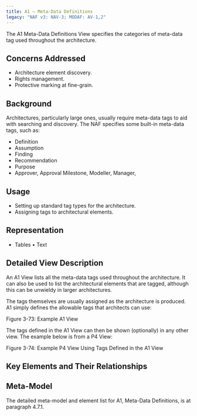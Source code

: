 ```yaml
---
title: A1 – Meta-Data Definitions
legacy: "NAF v3: NAV-3; MODAF: AV-1,2"
---
```


The A1 Meta-Data Definitions View specifies the categories of meta-data tag used
throughout the architecture.


## Concerns Addressed

* Architecture element discovery.
* Rights management.
* Protective marking at fine-grain.

## Background

Architectures, particularly large ones, usually require meta-data tags to aid with
searching and discovery. The NAF specifies some built-in meta-data tags, such as:

* Definition
* Assumption
* Finding
* Recommendation
* Purpose
* Approver, Approval Milestone, Modeller, Manager,

## Usage

* Setting up standard tag types for the architecture.
* Assigning tags to architectural elements.


## Representation

* Tables
• Text

## Detailed View Description

An A1 View lists all the meta-data tags used throughout the architecture. It can also
be used to list the architectural elements that are tagged, although this can be
unwieldy in larger architectures.

The tags themselves are usually assigned as the architecture is produced. A1 simply
defines the allowable tags that architects can use:

Figure 3-73: Example A1 View

The tags defined in the A1 View can then be shown (optionally) in any other view.
The example below is from a P4 View:

Figure 3-74: Example P4 View Using Tags Defined in the A1 View


## Key Elements and Their Relationships


## Meta-Model

The detailed meta-model and element list for A1, Meta-Data Definitions, is at
paragraph 4.7.1.

